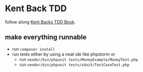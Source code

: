 # Kent Back TDD

follow along [Kent Backs TDD Book](http://barbra-coco.dyndns.org/yuri/Kent_Beck_TDD.pdf).

## make everything runnable

- run `composer install`
- run tests either by using a neat ide like phpstorm or
    - run `vendor/bin/phpunit tests/MoneyExample/MoneyTest.php`
    - run `vendor/bin/phpunit tests/xUnit/TestCaseTest.php`
